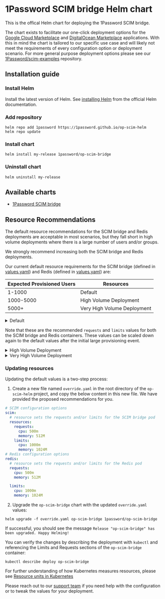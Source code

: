 # 1Password SCIM bridge Helm chart

This is the offical Helm chart for deploying the 1Password SCIM bridge.

The chart exists to facilitate our one-click deployment options for the [Google Cloud Marketplace](https://console.cloud.google.com/marketplace/product/agilebits-public/op-scim-bridge) and [DigitalOcean Marketplace](https://marketplace.digitalocean.com/apps/1password-scim-bridge) applications. With this in mind the chart is tailored to our specific use case and will likely not meet the requirements of every configuration option or deployment scenario. For more general purpose deployment options please see our [1Password/scim-examples](https://github.com/1Password/scim-examples) repository.

## Installation guide

### Install Helm

Install the latest version of Helm. See [installing Helm](https://helm.sh/docs/intro/install/) from the official Helm documentation.

### Add repository

```shell
helm repo add 1password https://1password.github.io/op-scim-helm
helm repo update
```

### Install chart

```shell
helm install my-release 1password/op-scim-bridge
```

### Uninstall chart

```shell
helm uninstall my-release
```

## Available charts

* [1Password SCIM bridge](https://github.com/1Password/op-scim-helm/tree/main/charts/op-scim-bridge)

## Resource Recommendations

The default resource recommendations for the SCIM bridge and Redis deployments are acceptable in most scenarios, but they fall short in high volume deployments where there is a large number of users and/or groups. 

We strongly recommend increasing both the SCIM bridge and Redis deployments.

Our current default resource requirements for the SCIM bridge (defined in [values.yaml](https://github.com/1Password/op-scim-helm/blob/main/charts/op-scim-bridge/values.yaml#L104)) and Redis (defined in [values.yaml](https://github.com/1Password/op-scim-helm/blob/main/charts/op-scim-bridge/values.yaml#L205)) are:

| Expected Provisioned Users | Resources |
| ---- | ---- |
| 1-1000  | Default  |
| 1000-5000  | High Volume Deployment  |
| 5000+  | Very High Volume Deployment  |

<details>
  <summary>Default</summary>

  ```yaml
requests:
  cpu: 125m
  memory: 256M

limits:
  cpu: 250m
  memory: 512M
```
</details>

Note that these are the recommended `requests` and `limits` values for both the SCIM bridge and Redis containers. These values can be scaled down again to the default values after the initial large provisioning event.

<details>
  <summary>High Volume Deployment</summary>

  ```yaml
  requests:
    cpu: 500m
    memory: 512M

  limits:
    cpu: 1000m
    memory: 1024M
  ```
</details>

<details>
  <summary>Very High Volume Deployment</summary>
     
  ```yaml
  requests:
    cpu: 1000m
    memory: 1024M

  limits:
    cpu: 2000m
    memory: 2048M
  ```
</details>

### Updating resources

Updating the default values is a two-step process:

1. Create a new file named `override.yaml` in the root directory of the `op-scim-helm` project, and copy the below content in this new file. We have provided the proposed recommendations for you.

```yaml
# SCIM configuration options
scim:
  # resource sets the requests and/or limits for the SCIM bridge pod
  resources:
    requests:
      cpu: 500m
      memory: 512M
    limits:
      cpu: 1000m
      memory: 1024M
# Redis configuration options
redis:
  # resource sets the requests and/or limits for the Redis pod
  requests:
    cpu: 500m
    memory: 512M

  limits:
    cpu: 1000m
    memory: 1024M
```
2. Upgrade the `op-scim-bridge` chart with the updated `override.yaml` values:

```shell
helm upgrade -f override.yaml op-scim-bridge 1password/op-scim-bridge
```

If successful, you should see the message `Release "op-scim-bridge" has been upgraded. Happy Helming!`

You can verify the changes by describing the deployment with `kubectl` and referencing the Limits and Requests sections of the `op-scim-bridge` container:

```shell
kubectl describe deploy op-scim-bridge
```

For further understanding of how Kubernetes measures resources, please see [Resource units in Kubernetes](https://kubernetes.io/docs/concepts/configuration/manage-resources-containers/#resource-units-in-kubernetes)

Please reach out to our [support team](https://support.1password.com/contact/) if you need help with the configuration or to tweak the values for your deployment.
